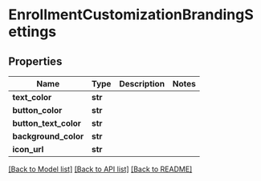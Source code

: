 # EnrollmentCustomizationBrandingSettings

## Properties
Name | Type | Description | Notes
------------ | ------------- | ------------- | -------------
**text_color** | **str** |  | 
**button_color** | **str** |  | 
**button_text_color** | **str** |  | 
**background_color** | **str** |  | 
**icon_url** | **str** |  | 

[[Back to Model list]](../README.md#documentation-for-models) [[Back to API list]](../README.md#documentation-for-api-endpoints) [[Back to README]](../README.md)



